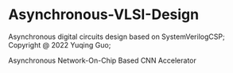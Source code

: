 # Asynchronous-VLSI-Design
Asynchronous digital circuits design based on SystemVerilogCSP;
Copyright @ 2022 Yuqing Guo;

Asynchronous Network-On-Chip Based CNN Accelerator

